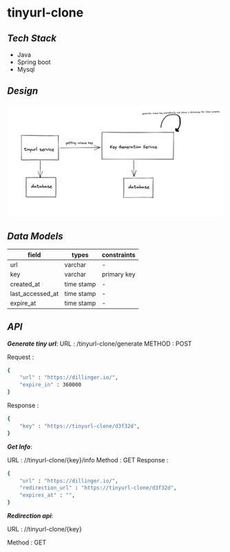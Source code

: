 # tinyurl-clone

## _Tech Stack_
- Java
- Spring boot
- Mysql

## _Design_ 
![alt text](https://github.com/nalavala/tinyurl-clone/blob/main/Screenshot%202022-07-26%20at%206.31.31%20PM.png)

## _Data Models_

| field | types | constraints |
| ------ | ------ | ------- | 
| url | varchar |  - |
| key | varchar | primary key |
| created_at | time stamp | - |
| last_accessed_at | time stamp | - |
| expire_at | time stamp | - |

## _API_

**_Generate tiny url_**:
URL : /tinyurl-clone/generate
METHOD : POST

Request : 

```sh
{
    "url" : "https://dillinger.io/",
    "expire_in" : 360000
}
```
Response : 
```sh
{
    "key" : "https://tinyurl-clone/d3f32d",
}
```

**_Get Info_**:

URL : //tinyurl-clone/{key}/info
Method : GET
Response : 
```sh
{
    "url" : "https://dillinger.io/",
    "redirection_url" : "https://tinyurl-clone/d3f32d",
    "expires_at" : "",
}
```

**_Redirection api_**:

URL : //tinyurl-clone/{key}

Method : GET

